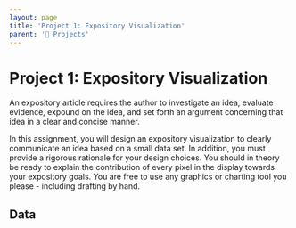 ```yaml
---
layout: page
title: 'Project 1: Expository Visualization'
parent: '📝 Projects'
---
```


# Project 1: Expository Visualization

An expository article requires the author to investigate an idea, evaluate
evidence, expound on the idea, and set forth an argument concerning that idea
in a clear and concise manner.

In this assignment, you will design an expository visualization to clearly
communicate an idea based on a small data set. In addition, you must provide a
rigorous rationale for your design choices. You should in theory be ready to
explain the contribution of every pixel in the display towards your expository
goals. You are free to use any graphics or charting tool you please - including
drafting by hand.

## Data
